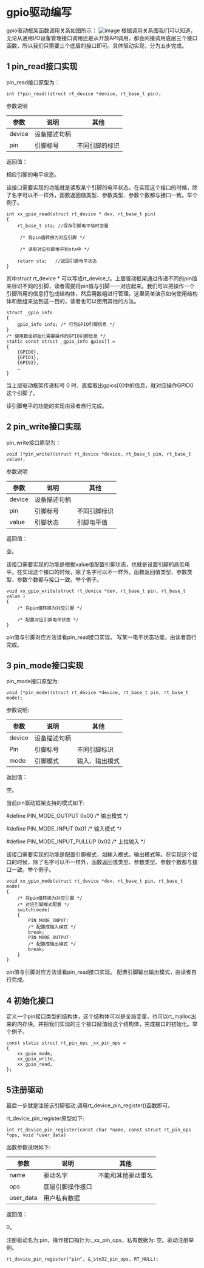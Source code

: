 # gpio驱动编写

gpio驱动框架函数调用关系如图所示：
![image](https://github.com/enkiller/rtthread-manual-doc/blob/master/zh/3_chapters/gpio.png)
根据调用关系图我们可以知道，无论从通用I/O设备管理接口调用还是从开放API调用，都会间接调用底层三个接口函数，所以我们只需要三个底层的接口即可。具体驱动实现，分为五步完成。
## 1 pin_read接口实现

pin_read接口原型为：
``` 
int (*pin_read)(struct rt_device *device, rt_base_t pin);
``` 
参数说明

| 参数   | 说明         | 其他           |
|--------|--------------|----------------|
| device | 设备描述句柄 |                |
| pin    | 引脚标号     | 不同引脚的标识 |

返回值：

相应引脚的电平状态。

该接口需要实现的功能就是读取某个引脚的电平状态。在实现这个接口的时候，除了名字可以不一样外，函数返回值类型、参数类型、参数个数都与接口一致。举个例子。

``` 
int xx_gpio_read(struct rt_device * dev, rt_base_t pin)
{
    rt_base_t sta; //保存引脚电平临时变量
    
     /* 将pin值转换为对应引脚 */
    
     /* 读取对应引脚电平到sta中 */
    
    return sta;   //返回引脚电平状态
}
``` 

其中struct rt_device \*
可以写成rt_device_t。上层驱动框架通过传递不同的pin值来标识不同的引脚，读者需要将pin值与引脚一一对应起来。我们可以把操作一个引脚所用的信息打包成结构体，然后用数组进行管理。这里简单演示如何使用结构体和数组来达到这一目的，读者也可以使用其他的方法。

``` 
struct _gpio_info
{
    gpio_info info; /* 打包GPIO引脚信息 */
}
/* 使用数组初始化需要操作的GPIO引脚信息 */
static const struct _gpio_info gpios[] = 
{
    {GPIO0},
    {GPIO1},
    {GPIO2},
    …
}
```
当上层驱动框架传递标号 0
时，直接取出gpios[0]中的信息，就对应操作GPIO0这个引脚了。

读引脚电平的功能的实现由读者自行完成。

## 2 pin_write接口实现

pin_write接口原型为：
``` 
void (*pin_write)(struct rt_device *device, rt_base_t pin, rt_base_t value);
``` 
参数说明

| 参数   | 说明         | 其他         |
|--------|--------------|--------------|
| device | 设备描述句柄 |              |
| pin    | 引脚标号     | 不同引脚标识 |
| value  | 引脚状态     | 引脚电平值   |

返回值：

空。

该接口需要实现的功能是根据value值配置引脚状态，也就是设置引脚的高低电平。在实现这个接口的时候，除了名字可以不一样外，函数返回值类型、参数类型、参数个数都与接口一致。举个例子。

``` 
void xx_gpio_write(struct rt_device *dev, rt_base_t pin, rt_base_t value )
{
    /* 将pin值转换为对应引脚 */
    
    /* 配置对应引脚电平状态 */
}
``` 
pin值与引脚对应方法请看pin_read接口实现。
写某一电平状态功能，由读者自行完成。

## 3 pin_mode接口实现

pin_mode接口原型为:
``` 
void (*pin_mode)(struct rt_device *device, rt_base_t pin, rt_base_t mode);
``` 
参数说明:

| 参数   | 说明         | 其他           |
|--------|--------------|----------------|
| device | 设备描述句柄 |                |
| Pin    | 引脚标号     | 不同引脚标识   |
| mode   | 引脚模式     | 输入、输出模式 |

返回值：

空。

当前pin驱动框架支持的模式如下:

\#define PIN_MODE_OUTPUT 0x00 /\* 输出模式 \*/

\#define PIN_MODE_INPUT 0x01 /\* 输入模式 \*/

\#define PIN_MODE_INPUT_PULLUP 0x02 /\* 上拉输入 \*/

该接口需要实现的功能是配置引脚模式，如输入模式，输出模式等。在实现这个接口的时候，除了名字可以不一样外，函数返回值类型、参数类型、参数个数都与接口一致。举个例子。
``` 
void xx_gpio_mode(struct rt_device *dev, rt_base_t pin, rt_base_t mode)
{
    /* 将pin值转换为对应引脚 */
    /* 对应引脚模式配置 */
    switch(mode)
    {
        PIN_MODE_INPUT:
		/* 配置成输入模式 */
		break;
	    PIN_MODE_OUTPUT:
		/* 配置成输出模式 */
		break;
    }
}
``` 
pin值与引脚对应方法请看pin_read接口实现。
配置引脚输出输出模式，由读者自行完成。

## 4 初始化接口

定义一个pin接口类型的结构体，这个结构体可以是全局变量，也可以rt_malloc出来的内存块。并把我们实现的三个接口赋值给这个结构体，完成接口的初始化。举个例子。
``` 
const static struct rt_pin_ops _xx_pin_ops =
{
    xx_gpio_mode,
    xx_gpio_write,
    xx_gpio_read,
};

``` 
## 5注册驱动

最后一步就是注册该引脚驱动,调用rt_device_pin_register()函数即可。

rt_device_pin_register原型如下:
``` 
int rt_device_pin_register(const char *name, const struct rt_pin_ops *ops, void *user_data)
``` 
函数参数说明如下:

| 参数      | 说明             | 其他               |
|-----------|------------------|--------------------|
| name      | 驱动名字         | 不能和其他驱动重名 |
| ops       | 底层引脚操作接口 |                    |
| user_data | 用户私有数据     |                    |

返回值：

0。

注册驱动名为:pin，操作接口指针为:_xx_pin_ops，私有数据为: 空。驱动注册举例。
``` 
rt_device_pin_register("pin", &_stm32_pin_ops, RT_NULL);
``` 
